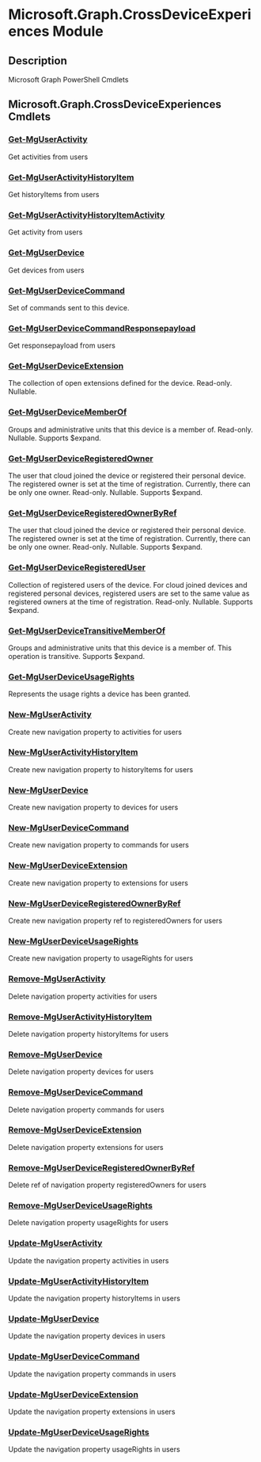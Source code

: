 ﻿---
Module Name: Microsoft.Graph.CrossDeviceExperiences
Module Guid: ecb0edba-8f48-42f8-9820-509a300b77e6
Download Help Link: https://docs.microsoft.com/en-us/powershell/module/microsoft.graph.crossdeviceexperiences
Help Version: 1.0.0.0
Locale: en-US
---

# Microsoft.Graph.CrossDeviceExperiences Module
## Description
Microsoft Graph PowerShell Cmdlets

## Microsoft.Graph.CrossDeviceExperiences Cmdlets
### [Get-MgUserActivity](Get-MgUserActivity.md)
Get activities from users

### [Get-MgUserActivityHistoryItem](Get-MgUserActivityHistoryItem.md)
Get historyItems from users

### [Get-MgUserActivityHistoryItemActivity](Get-MgUserActivityHistoryItemActivity.md)
Get activity from users

### [Get-MgUserDevice](Get-MgUserDevice.md)
Get devices from users

### [Get-MgUserDeviceCommand](Get-MgUserDeviceCommand.md)
Set of commands sent to this device.

### [Get-MgUserDeviceCommandResponsepayload](Get-MgUserDeviceCommandResponsepayload.md)
Get responsepayload from users

### [Get-MgUserDeviceExtension](Get-MgUserDeviceExtension.md)
The collection of open extensions defined for the device.
Read-only.
Nullable.

### [Get-MgUserDeviceMemberOf](Get-MgUserDeviceMemberOf.md)
Groups and administrative units that this device is a member of.
Read-only.
Nullable.
Supports $expand.

### [Get-MgUserDeviceRegisteredOwner](Get-MgUserDeviceRegisteredOwner.md)
The user that cloud joined the device or registered their personal device.
The registered owner is set at the time of registration.
Currently, there can be only one owner.
Read-only.
Nullable.
Supports $expand.

### [Get-MgUserDeviceRegisteredOwnerByRef](Get-MgUserDeviceRegisteredOwnerByRef.md)
The user that cloud joined the device or registered their personal device.
The registered owner is set at the time of registration.
Currently, there can be only one owner.
Read-only.
Nullable.
Supports $expand.

### [Get-MgUserDeviceRegisteredUser](Get-MgUserDeviceRegisteredUser.md)
Collection of registered users of the device.
For cloud joined devices and registered personal devices, registered users are set to the same value as registered owners at the time of registration.
Read-only.
Nullable.
Supports $expand.

### [Get-MgUserDeviceTransitiveMemberOf](Get-MgUserDeviceTransitiveMemberOf.md)
Groups and administrative units that this device is a member of.
This operation is transitive.
Supports $expand.

### [Get-MgUserDeviceUsageRights](Get-MgUserDeviceUsageRights.md)
Represents the usage rights a device has been granted.

### [New-MgUserActivity](New-MgUserActivity.md)
Create new navigation property to activities for users

### [New-MgUserActivityHistoryItem](New-MgUserActivityHistoryItem.md)
Create new navigation property to historyItems for users

### [New-MgUserDevice](New-MgUserDevice.md)
Create new navigation property to devices for users

### [New-MgUserDeviceCommand](New-MgUserDeviceCommand.md)
Create new navigation property to commands for users

### [New-MgUserDeviceExtension](New-MgUserDeviceExtension.md)
Create new navigation property to extensions for users

### [New-MgUserDeviceRegisteredOwnerByRef](New-MgUserDeviceRegisteredOwnerByRef.md)
Create new navigation property ref to registeredOwners for users

### [New-MgUserDeviceUsageRights](New-MgUserDeviceUsageRights.md)
Create new navigation property to usageRights for users

### [Remove-MgUserActivity](Remove-MgUserActivity.md)
Delete navigation property activities for users

### [Remove-MgUserActivityHistoryItem](Remove-MgUserActivityHistoryItem.md)
Delete navigation property historyItems for users

### [Remove-MgUserDevice](Remove-MgUserDevice.md)
Delete navigation property devices for users

### [Remove-MgUserDeviceCommand](Remove-MgUserDeviceCommand.md)
Delete navigation property commands for users

### [Remove-MgUserDeviceExtension](Remove-MgUserDeviceExtension.md)
Delete navigation property extensions for users

### [Remove-MgUserDeviceRegisteredOwnerByRef](Remove-MgUserDeviceRegisteredOwnerByRef.md)
Delete ref of navigation property registeredOwners for users

### [Remove-MgUserDeviceUsageRights](Remove-MgUserDeviceUsageRights.md)
Delete navigation property usageRights for users

### [Update-MgUserActivity](Update-MgUserActivity.md)
Update the navigation property activities in users

### [Update-MgUserActivityHistoryItem](Update-MgUserActivityHistoryItem.md)
Update the navigation property historyItems in users

### [Update-MgUserDevice](Update-MgUserDevice.md)
Update the navigation property devices in users

### [Update-MgUserDeviceCommand](Update-MgUserDeviceCommand.md)
Update the navigation property commands in users

### [Update-MgUserDeviceExtension](Update-MgUserDeviceExtension.md)
Update the navigation property extensions in users

### [Update-MgUserDeviceUsageRights](Update-MgUserDeviceUsageRights.md)
Update the navigation property usageRights in users

